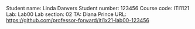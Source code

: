 Student name: Linda Danvers
Student number: 123456
Course code: ITI1121
Lab: Lab00
Lab section: 02
TA: Diana Prince
URL: https://github.com/professor-forward/iti1x21-lab00-123456
